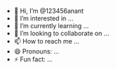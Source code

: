 - 👋 Hi, I’m @123456anant
- 👀 I’m interested in ...
- 🌱 I’m currently learning ...
- 💞️ I’m looking to collaborate on ...
- 📫 How to reach me ...
- 😄 Pronouns: ...
- ⚡ Fun fact: ...

<!---
123456anant/123456anant is a ✨ special ✨ repository because its `README.md` (this file) appears on your GitHub profile.
You can click the Preview link to take a look at your changes.
--->
